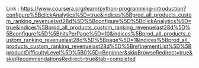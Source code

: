 Link : https://www.coursera.org/learn/python-programming-introduction?configure%5BclickAnalytics%5D=true&indices%5Bprod_all_products_custom_ranking_revenuelast28d%5D%5Bconfigure%5D%5BclickAnalytics%5D=true&indices%5Bprod_all_products_custom_ranking_revenuelast28d%5D%5Bconfigure%5D%5BhitsPerPage%5D=10&indices%5Bprod_all_products_custom_ranking_revenuelast28d%5D%5Bpage%5D=1&indices%5Bprod_all_products_custom_ranking_revenuelast28d%5D%5BrefinementList%5D%5BproductDifficultyLevel%5D%5B0%5D=Beginner&skipBrowseRedirect=true&skipRecommendationsRedirect=true&tab=completed
